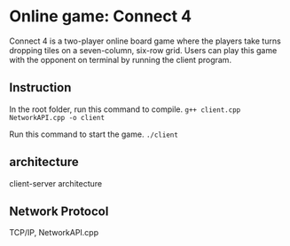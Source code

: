 # Online game: Connect 4
Connect 4 is a two-player online board game where the players take turns dropping tiles on a seven-column, six-row grid.
Users can play this game with the opponent on terminal by running the client program.

## Instruction
In the root folder, run this command to compile.
`g++ client.cpp NetworkAPI.cpp -o client`

Run this command to start the game.
`./client`

## architecture
client-server architecture

## Network Protocol
TCP/IP, NetworkAPI.cpp

